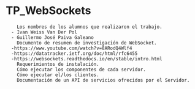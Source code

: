 # TP_WebSockets
		Los nombres de los alumnos que realizaron el trabajo.
      - Ivan Weiss Van Der Pol
      - Guillermo José Paiva Galeano
		Documento de resumen de investigación de WebSocket.
      -https://www.youtube.com/watch?v=8ARodQ4Wlf4
      -https://datatracker.ietf.org/doc/html/rfc6455
      -https://websockets.readthedocs.io/en/stable/intro.html 
		Requerimientos de instalación.
		Cómo ejecutar los componentes de cada servidor.
		Cómo ejecutar el/los clientes.
		Documentación de un API de servicios ofrecidos por el Servidor.
	
